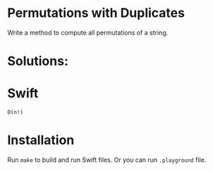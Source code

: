 # Permutations with Duplicates
Write a method to compute all permutations of a string.

# Solutions:

# Swift
```
O(n!)
```

# Installation
Run `make` to build and run Swift files. Or you can run `.playground` file.
